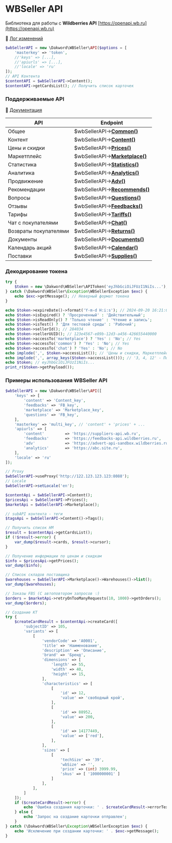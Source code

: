 # WBSeller API
Библиотека для работы с **Wildberries API** [https://openapi.wb.ru](https://openapi.wb.ru)

:memo: [Лог изменений](CHANGELOG.md)

```php
$wbSellerAPI = new \Dakword\WBSeller\API($options = [
    'masterkey' => 'token',
    //'keys' => [...],
    //'apiurls' => [...],
    //'locale' => 'ru'
]);
// API Контента
$contentAPI = $wbSellerAPI->Content();
$contentAPI->getCardsList(); // Получить список карточек
```

### Поддерживаемые API
:book: [Документация](/docs/API.md)

| API                   | Endpoint                                                 |
| --------------------- | -------------------------------------------------------- |
| Общее                 | $wbSellerAPI->[**Common()**](/docs/Common.md)            |
| Контент               | $wbSellerAPI->[**Content()**](/docs/Content.md)          |
| Цены и скидки         | $wbSellerAPI->[**Prices()**](/docs/Prices.md)            |
| Маркетплейс           | $wbSellerAPI->[**Marketplace()**](/docs/Marketplace.md)  |
| Статистика            | $wbSellerAPI->[**Statistics()**](/docs/Statistics.md)    |
| Аналитика             | $wbSellerAPI->[**Analytics()**](/docs/Analytics.md)      |
| Продвижение           | $wbSellerAPI->[**Adv()**](/docs/Adv.md)                  |
| Рекомендации          | $wbSellerAPI->[**Recommends()**](/docs/Recommends.md)    |
| Вопросы               | $wbSellerAPI->[**Questions()**](/docs/Questions.md)      |
| Отзывы                | $wbSellerAPI->[**Feedbacks()**](/docs/Feedbacks.md)      |
| Тарифы                | $wbSellerAPI->[**Tariffs()**](/docs/Tariffs.md)          |
| Чат с покупателями    | $wbSellerAPI->[**Chat()**](/docs/Chat.md)                |
| Возвраты покупателями | $wbSellerAPI->[**Returns()**](/docs/Returns.md)          |
| Документы             | $wbSellerAPI->[**Documents()**](/docs/Documents.md)      |
| Календарь акций       | $wbSellerAPI->[**Calendar()**](/docs/Calendar.md)        |
| Поставки              | $wbSellerAPI->[**Supplies()**](/docs/Supplies.md)        |

### Декодирование токена

```php
try {
    $token = new \Dakword\WBSeller\APIToken('eyJhbGciOiJFUzI1NiIs...');
} catch (\Dakword\WBSeller\Exception\WBSellerException $exc) {
    echo $exc->getMessage(); // Неверный формат токена
}

echo $token->expireDate()->format('Y-m-d H:i:s'); // 2024-09-20 16:21:04
echo $token->isExpired() ? 'Просроченный' : 'Действительный';
echo $token->isReadOnly() ? 'Только чтение' : 'Чтение и запись';
echo $token->isTest() ? 'Для тестовой среды' : 'Рабочий';
echo $token->sellerId(); // 284034
echo $token->sellerUUID(); // 123e4567-e89b-12d3-a456-426655440000
echo $token->accessTo('marketplace') ? 'Yes' : 'No'; // Yes
echo $token->accessTo('common') ? 'Yes' : 'No'; // Yes
echo $token->accessTo('chat') ? 'Yes' : 'No'; // No
echo implode(',', $token->accessList()); // 'Цены и скидки, Маркетплейс, Документы'
echo implode(',', array_keys($token->accessList())); // '3, 4, 12' - Позиции бита
echo $token; // eyJhbGciOiJFUzI1NiIs...
print_r($token->getPayload());
```

### Примеры использования WBSeller API

```php
$wbSellerAPI = new \Dakword\WBSeller\API([
    'keys' => [
        'content' => 'Content_key',
        'feedbacks' => 'FB_key',
        'marketplace' => 'Marketplace_key',
        'questions' => 'FB_key',
    ],
    'masterkey' => 'multi_key', // 'content' + 'prices' + ...
    'apiurls' => [
        'content'         => 'https://suppliers-api.wb.ru',
        'feedbacks'       => 'https://feedbacks-api.wildberries.ru',
        'adv'             => 'https://advert-api-sandbox.wildberries.ru',
        'analytics'       => 'https://abc.site.ru',
    ],
    'locale' => 'ru'
]);

// Proxy
$wbSellerAPI->useProxy('http://122.123.123.123:8088');
// Locale
$wbSellerAPI->setLocale('en');

$contentApi = $wbSellerAPI->Content();
$pricesApi = $wbSellerAPI->Prices();
$marketApi = $wbSellerAPI->Marketplace();

// subAPI контента - теги
$tagsApi = $wbSellerAPI->Content()->Tags();

// Получить список НМ
$result = $contentApi->getCardsList();
if (!$result->error) {
    var_dump($result->cards, $result->cursor);
}

// Получение информации по ценам и скидкам
$info = $pricesApi->getPrices();
var_dump($info);

// Cписок складов поставщика
$warehouses = $wbSellerAPI->Marketplace()->Warehouses()->list();
var_dump($warehouses);

// Заказы FBS (С автоповтором запросов 💡)
$orders = $marketApi->retryOnTooManyRequests(10, 1000)->getOrders();
var_dump($orders);

// Создание КТ
try {
    $createCardResult = $contentApi->createCard([
        'subjectID' => 105,
        'variants' => [
            [
                'vendorCode' => 'A0001',
                'title' => 'Наименование',
                'description' => 'Описание',
                'brand' => 'Бренд',
                'dimensions' => [
                    'length' => 55,
                    'width' => 40,
                    'height' => 15,
                ],
                'characteristics' => [
                    [
                        'id' => 12,
                        'value' => 'свободный крой',
                    ],
                    [
                        'id' => 88952,
                        'value' => 200,
                    ],
                    [
                        'id' => 14177449,
                        'value' => ['red'],
                    ],
                ],
                'sizes' => [
                    [
                        'techSize' => '39',
                        'wbSize' => '',
                        'price' => (int) 3999.99,
                        'skus' => [ '1000000001' ]
                    ]
                ],
            ],
        ]
    ]);
    if ($createCardResult->error) {
        echo 'Ошибка создания карточки: ' . $createCardResult->errorText;
    } else {
        echo 'Запрос на создание карточки отправлен';
    }
} catch (\Dakword\WBSeller\Exception\WBSellerException $exc) {
    echo 'Исключение при создании карточки: ' . $exc->getMessage();
}
```
